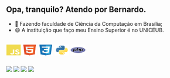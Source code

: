 ## Opa, tranquilo? Atendo por Bernardo.

- 💬 Fazendo faculdade de Ciência da Computação em Brasília;
- 😄 A instituição que faço meu Ensino Superior é no UNICEUB.


<div style="display: inline_block"><br>
  <img align="center" alt="Rafa-Js" height="30" width="40" src="https://raw.githubusercontent.com/devicons/devicon/master/icons/javascript/javascript-plain.svg">
  <img align="center" alt="Bernardo-HTML" height="30" width="40" src="https://raw.githubusercontent.com/devicons/devicon/master/icons/html5/html5-original.svg">
  <img align="center" alt="Bernardo-CSS" height="30" width="40" src="https://raw.githubusercontent.com/devicons/devicon/master/icons/css3/css3-original.svg">
  <img align="center" alt="Bernardo-Python" height="30" width="40" src="https://raw.githubusercontent.com/devicons/devicon/master/icons/python/python-original.svg">
  <img align="center" alt="Bernardo-Python" height="30" width="40" src="https://raw.githubusercontent.com/devicons/devicon/master/icons/php/php-original.svg">
  </div>

##

<div>
  <a href="https://www.instagram.com/bernardoaraujoalves_" target="_blank"><img src="https://img.shields.io/badge/-Instagram-%23E4405F?style=for-the-badge&logo=instagram&logoColor=white" target="_blank"></a>
  <a href = "mailto:bernardoaraujoalves@gmail.com"><img src="https://img.shields.io/badge/-Gmail-%23333?style=for-the-badge&logo=gmail&logoColor=white" target="_blank"></a>
  <a href="https://www.linkedin.com/in/bernardoaraujoalves/" target="_blank"><img src="https://img.shields.io/badge/-LinkedIn-%230077B5?style=for-the-badge&logo=linkedin&logoColor=white" target="_blank"></a>
  <a href = "wa.me/+5577999103979"><img src="https://img.shields.io/badge/WhatsApp-25D366?style=for-the-badge&logo=whatsapp&logoColor=white"></a>
</div>
